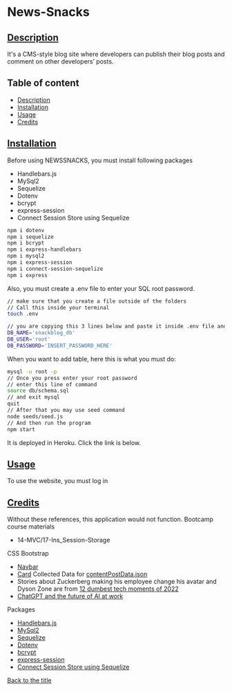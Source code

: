# News-Snacks

## [Description](#table-of-content)
It's a CMS-style blog site where developers can publish their blog posts and comment on other developers’ posts.

## Table of content
* [Description](#description)
* [Installation](#installation)
* [Usage](#usage)
* [Credits](#credits)

## [Installation](#table-of-content)
Before using NEWSSNACKS, you must install following packages

* Handlebars.js
* MySql2
* Sequelize
* Dotenv
* bcrypt
* express-session
* Connect Session Store using Sequelize

```bash
npm i dotenv
npm i sequelize
npm i bcrypt
npm i express-handlebars
npm i mysql2
npm i express-session
npm i connect-session-sequelize
npm i express
```

Also, you must create a .env file to enter your SQL root password.
```bash
// make sure that you create a file outside of the folders 
// Call this inside your terminal
touch .env 

// you are copying this 3 lines below and paste it inside .env file and modify the DB_PASSWORD
DB_NAME='snackblog_db'
DB_USER='root'
DB_PASSWORD='INSERT_PASSWORD_HERE'
```

When you want to add table, here this is what you must do:
```bash
mysql -u root -p
// Once you press enter your root password
// enter this line of command
source db/schema.sql
// and exit mysql
quit
// After that you may use seed command
node seeds/seed.js
// And then run the program
npm start
```

It is deployed in Heroku. Click the link is below.
## [Usage](#table-of-content)
To use the website, you must log in


## [Credits](#table-of-content)
Without these references, this application would not function.
Bootcamp course materials
* 14-MVC/17-Ins_Session-Storage 

CSS Bootstrap
* [Navbar](https://getbootstrap.com/docs/5.3/components/navbar/#nav)
* [Card](https://getbootstrap.com/docs/5.3/components/card/#about)
Collected Data for [contentPostData.json](./models/Contentpost.js)
* Stories about Zuckerberg making his employee change his avatar and Dyson Zone are from [12 dumbest tech moments of 2022](https://www.fastcompany.com/90822935/12-dumbest-tech-moments-of-2022)
* [ChatGPT and the future of AI at work](https://www.dialpad.com/blog/chatgpt-ai-at-work/)

Packages
* [Handlebars.js](https://www.npmjs.com/package/express-handlebars)
* [MySql2](https://www.npmjs.com/package/mysql2)
* [Sequelize](https://www.npmjs.com/package/sequelize)
* [Dotenv](https://www.npmjs.com/package/dotenv)
* [bcrypt](https://www.npmjs.com/package/bcrypt)
* [express-session](https://www.npmjs.com/package/express-session)
* [Connect Session Store using Sequelize](https://www.npmjs.com/package/connect-session-sequelize)


[Back to the title](#news-snacks)